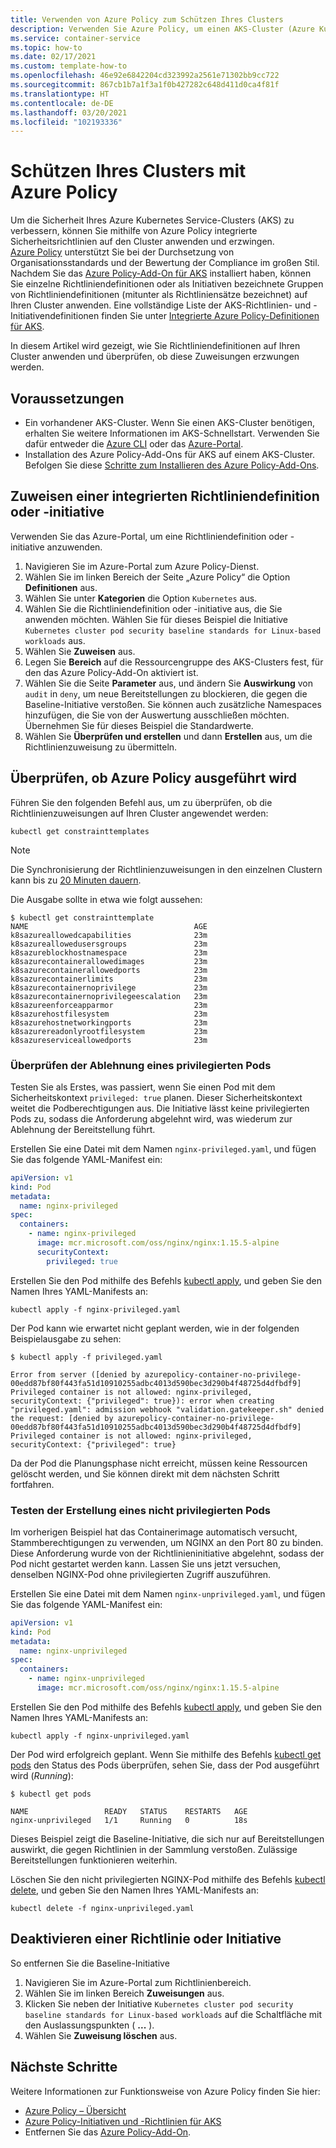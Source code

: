 ```yaml
---
title: Verwenden von Azure Policy zum Schützen Ihres Clusters
description: Verwenden Sie Azure Policy, um einen AKS-Cluster (Azure Kubernetes Service) zu schützen.
ms.service: container-service
ms.topic: how-to
ms.date: 02/17/2021
ms.custom: template-how-to
ms.openlocfilehash: 46e92e6842204cd323992a2561e71302bb9cc722
ms.sourcegitcommit: 867cb1b7a1f3a1f0b427282c648d411d0ca4f81f
ms.translationtype: HT
ms.contentlocale: de-DE
ms.lasthandoff: 03/20/2021
ms.locfileid: "102193336"
---
```

# <a name="secure-your-cluster-with-azure-policy"></a>Schützen Ihres Clusters mit Azure Policy

Um die Sicherheit Ihres Azure Kubernetes Service-Clusters (AKS) zu verbessern, können Sie mithilfe von Azure Policy integrierte Sicherheitsrichtlinien auf den Cluster anwenden und erzwingen. [Azure Policy][azure-policy] unterstützt Sie bei der Durchsetzung von Organisationsstandards und der Bewertung der Compliance im großen Stil. Nachdem Sie das [Azure Policy-Add-On für AKS][kubernetes-policy-reference] installiert haben, können Sie einzelne Richtliniendefinitionen oder als Initiativen bezeichnete Gruppen von Richtliniendefinitionen (mitunter als Richtliniensätze bezeichnet) auf Ihren Cluster anwenden. Eine vollständige Liste der AKS-Richtlinien- und -Initiativendefinitionen finden Sie unter [Integrierte Azure Policy-Definitionen für AKS][aks-policies].

In diesem Artikel wird gezeigt, wie Sie Richtliniendefinitionen auf Ihren Cluster anwenden und überprüfen, ob diese Zuweisungen erzwungen werden.

## <a name="prerequisites"></a>Voraussetzungen

- Ein vorhandener AKS-Cluster. Wenn Sie einen AKS-Cluster benötigen, erhalten Sie weitere Informationen im AKS-Schnellstart. Verwenden Sie dafür entweder die [Azure CLI][aks-quickstart-cli] oder das [Azure-Portal][aks-quickstart-portal].
- Installation des Azure Policy-Add-Ons für AKS auf einem AKS-Cluster. Befolgen Sie diese [Schritte zum Installieren des Azure Policy-Add-Ons][azure-policy-addon].

## <a name="assign-a-built-in-policy-definition-or-initiative"></a>Zuweisen einer integrierten Richtliniendefinition oder -initiative

Verwenden Sie das Azure-Portal, um eine Richtliniendefinition oder -initiative anzuwenden.

1. Navigieren Sie im Azure-Portal zum Azure Policy-Dienst.
1. Wählen Sie im linken Bereich der Seite „Azure Policy“ die Option **Definitionen** aus.
1. Wählen Sie unter **Kategorien** die Option `Kubernetes` aus.
1. Wählen Sie die Richtliniendefinition oder -initiative aus, die Sie anwenden möchten. Wählen Sie für dieses Beispiel die Initiative `Kubernetes cluster pod security baseline standards for Linux-based workloads` aus.
1. Wählen Sie **Zuweisen** aus.
1. Legen Sie **Bereich** auf die Ressourcengruppe des AKS-Clusters fest, für den das Azure Policy-Add-On aktiviert ist.
1. Wählen Sie die Seite **Parameter** aus, und ändern Sie **Auswirkung** von `audit` in `deny`, um neue Bereitstellungen zu blockieren, die gegen die Baseline-Initiative verstoßen. Sie können auch zusätzliche Namespaces hinzufügen, die Sie von der Auswertung ausschließen möchten. Übernehmen Sie für dieses Beispiel die Standardwerte.
1. Wählen Sie **Überprüfen und erstellen** und dann **Erstellen** aus, um die Richtlinienzuweisung zu übermitteln.

## <a name="validate-a-azure-policy-is-running"></a>Überprüfen, ob Azure Policy ausgeführt wird

Führen Sie den folgenden Befehl aus, um zu überprüfen, ob die Richtlinienzuweisungen auf Ihren Cluster angewendet werden:

```azurecli-interactive
kubectl get constrainttemplates
```

> [!NOTE]
> Die Synchronisierung der Richtlinienzuweisungen in den einzelnen Clustern kann bis zu [20 Minuten dauern][azure-policy-assign-policy].

Die Ausgabe sollte in etwa wie folgt aussehen:

```console
$ kubectl get constrainttemplate
NAME                                     AGE
k8sazureallowedcapabilities              23m
k8sazureallowedusersgroups               23m
k8sazureblockhostnamespace               23m
k8sazurecontainerallowedimages           23m
k8sazurecontainerallowedports            23m
k8sazurecontainerlimits                  23m
k8sazurecontainernoprivilege             23m
k8sazurecontainernoprivilegeescalation   23m
k8sazureenforceapparmor                  23m
k8sazurehostfilesystem                   23m
k8sazurehostnetworkingports              23m
k8sazurereadonlyrootfilesystem           23m
k8sazureserviceallowedports              23m
```

### <a name="validate-rejection-of-a-privileged-pod"></a>Überprüfen der Ablehnung eines privilegierten Pods

Testen Sie als Erstes, was passiert, wenn Sie einen Pod mit dem Sicherheitskontext `privileged: true` planen. Dieser Sicherheitskontext weitet die Podberechtigungen aus. Die Initiative lässt keine privilegierten Pods zu, sodass die Anforderung abgelehnt wird, was wiederum zur Ablehnung der Bereitstellung führt.

Erstellen Sie eine Datei mit dem Namen `nginx-privileged.yaml`, und fügen Sie das folgende YAML-Manifest ein:

```yaml
apiVersion: v1
kind: Pod
metadata:
  name: nginx-privileged
spec:
  containers:
    - name: nginx-privileged
      image: mcr.microsoft.com/oss/nginx/nginx:1.15.5-alpine
      securityContext:
        privileged: true
```

Erstellen Sie den Pod mithilfe des Befehls [kubectl apply][kubectl-apply], und geben Sie den Namen Ihres YAML-Manifests an:

```console
kubectl apply -f nginx-privileged.yaml
```

Der Pod kann wie erwartet nicht geplant werden, wie in der folgenden Beispielausgabe zu sehen:

```console
$ kubectl apply -f privileged.yaml

Error from server ([denied by azurepolicy-container-no-privilege-00edd87bf80f443fa51d10910255adbc4013d590bec3d290b4f48725d4dfbdf9] Privileged container is not allowed: nginx-privileged, securityContext: {"privileged": true}): error when creating "privileged.yaml": admission webhook "validation.gatekeeper.sh" denied the request: [denied by azurepolicy-container-no-privilege-00edd87bf80f443fa51d10910255adbc4013d590bec3d290b4f48725d4dfbdf9] Privileged container is not allowed: nginx-privileged, securityContext: {"privileged": true}
```

Da der Pod die Planungsphase nicht erreicht, müssen keine Ressourcen gelöscht werden, und Sie können direkt mit dem nächsten Schritt fortfahren.

### <a name="test-creation-of-an-unprivileged-pod"></a>Testen der Erstellung eines nicht privilegierten Pods

Im vorherigen Beispiel hat das Containerimage automatisch versucht, Stammberechtigungen zu verwenden, um NGINX an den Port 80 zu binden. Diese Anforderung wurde von der Richtlinieninitiative abgelehnt, sodass der Pod nicht gestartet werden kann. Lassen Sie uns jetzt versuchen, denselben NGINX-Pod ohne privilegierten Zugriff auszuführen.

Erstellen Sie eine Datei mit dem Namen `nginx-unprivileged.yaml`, und fügen Sie das folgende YAML-Manifest ein:

```yaml
apiVersion: v1
kind: Pod
metadata:
  name: nginx-unprivileged
spec:
  containers:
    - name: nginx-unprivileged
      image: mcr.microsoft.com/oss/nginx/nginx:1.15.5-alpine
```

Erstellen Sie den Pod mithilfe des Befehls [kubectl apply][kubectl-apply], und geben Sie den Namen Ihres YAML-Manifests an:

```console
kubectl apply -f nginx-unprivileged.yaml
```

Der Pod wird erfolgreich geplant. Wenn Sie mithilfe des Befehls [kubectl get pods][kubectl-get] den Status des Pods überprüfen, sehen Sie, dass der Pod ausgeführt wird (*Running*):

```console
$ kubectl get pods

NAME                 READY   STATUS    RESTARTS   AGE
nginx-unprivileged   1/1     Running   0          18s
```

Dieses Beispiel zeigt die Baseline-Initiative, die sich nur auf Bereitstellungen auswirkt, die gegen Richtlinien in der Sammlung verstoßen. Zulässige Bereitstellungen funktionieren weiterhin.

Löschen Sie den nicht privilegierten NGINX-Pod mithilfe des Befehls [kubectl delete][kubectl-delete], und geben Sie den Namen Ihres YAML-Manifests an:

```console
kubectl delete -f nginx-unprivileged.yaml
```

## <a name="disable-a-policy-or-initiative"></a>Deaktivieren einer Richtlinie oder Initiative

So entfernen Sie die Baseline-Initiative

1. Navigieren Sie im Azure-Portal zum Richtlinienbereich.
1. Wählen Sie im linken Bereich **Zuweisungen** aus.
1. Klicken Sie neben der Initiative `Kubernetes cluster pod security baseline standards for Linux-based workloads` auf die Schaltfläche mit den Auslassungspunkten ( **...** ).
1. Wählen Sie **Zuweisung löschen** aus.

## <a name="next-steps"></a>Nächste Schritte

Weitere Informationen zur Funktionsweise von Azure Policy finden Sie hier:

- [Azure Policy – Übersicht][azure-policy]
- [Azure Policy-Initiativen und -Richtlinien für AKS][aks-policies]
- Entfernen Sie das [Azure Policy-Add-On][azure-policy-addon-remove].

<!-- LINKS - external -->
[kubectl-apply]: https://kubernetes.io/docs/reference/generated/kubectl/kubectl-commands#apply
[kubectl-delete]: https://kubernetes.io/docs/reference/generated/kubectl/kubectl-commands#delete
[kubectl-get]: https://kubernetes.io/docs/reference/generated/kubectl/kubectl-commands#get
[kubectl-create]: https://kubernetes.io/docs/reference/generated/kubectl/kubectl-commands#create
[kubectl-describe]: https://kubernetes.io/docs/reference/generated/kubectl/kubectl-commands#describe
[kubectl-logs]: https://kubernetes.io/docs/reference/generated/kubectl/kubectl-commands#logs

<!-- LINKS - internal -->
[aks-policies]: policy-reference.md
[aks-quickstart-cli]: kubernetes-walkthrough.md
[aks-quickstart-portal]: kubernetes-walkthrough-portal.md
[azure-policy]: ../governance/policy/overview.md
[azure-policy-addon]: ../governance/policy/concepts/policy-for-kubernetes.md#install-azure-policy-add-on-for-aks
[azure-policy-addon-remove]: ../governance/policy/concepts/policy-for-kubernetes.md#remove-the-add-on-from-aks
[azure-policy-assign-policy]: ../governance/policy/concepts/policy-for-kubernetes.md#assign-a-built-in-policy-definition
[az-aks-get-credentials]: /cli/azure/aks#az-aks-get-credentials
[kubernetes-policy-reference]: ../governance/policy/concepts/policy-for-kubernetes.md
